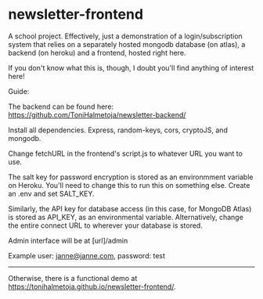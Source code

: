 # newsletter-frontend

A school project. Effectively, just a demonstration of a login/subscription system that relies on a separately hosted mongodb database (on atlas), a backend (on heroku) and a frontend, hosted right here.

If you don't know what this is, though, I doubt you'll find anything of interest here!

Guide:

The backend can be found here: https://github.com/ToniHalmetoja/newsletter-backend/

Install all dependencies. Express, random-keys, cors, cryptoJS, and mongodb.

Change fetchURL in the frontend's script.js to whatever URL you want to use.

The salt key for password encryption is stored as an environmment variable on Heroku. You'll need to change this to run this on something else. Create an .env and set SALT_KEY.

Similarly, the API key for database access (in this case, for MongoDB Atlas) is stored as API_KEY, as an environmental variable. Alternatively, change the entire connect URL to wherever your database is stored.

Admin interface will be at [url]/admin

Example user: janne@janne.com, password: test

---

Otherwise, there is a functional demo at https://tonihalmetoja.github.io/newsletter-frontend/.



